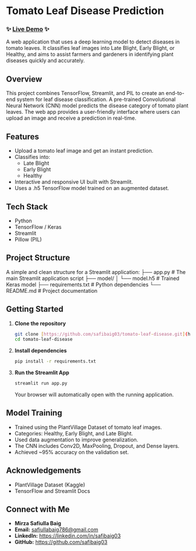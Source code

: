 # Tomato Leaf Disease Prediction

### ✨ **[Live Demo](https://leafyze.streamlit.app)** ✨

A web application that uses a deep learning model to detect diseases in tomato leaves. It classifies leaf images into Late Blight, Early Blight, or Healthy, and aims to assist farmers and gardeners in identifying plant diseases quickly and accurately.

## Overview

This project combines TensorFlow, Streamlit, and PIL to create an end-to-end system for leaf disease classification. A pre-trained Convolutional Neural Network (CNN) model predicts the disease category of tomato plant leaves. The web app provides a user-friendly interface where users can upload an image and receive a prediction in real-time.

## Features

- Upload a tomato leaf image and get an instant prediction.
- Classifies into:
  - Late Blight
  - Early Blight
  - Healthy
- Interactive and responsive UI built with Streamlit.
- Uses a .h5 TensorFlow model trained on an augmented dataset.

## Tech Stack

- Python
- TensorFlow / Keras
- Streamlit
- Pillow (PIL)

## Project Structure

A simple and clean structure for a Streamlit application:
├── app.py              # The main Streamlit application script
├── model/
│   └── model.h5        # Trained Keras model
├── requirements.txt    # Python dependencies
└── README.md           # Project documentation

## Getting Started

1.  **Clone the repository**
    ```bash
    git clone [https://github.com/safibaig03/tomato-leaf-disease.git](https://github.com/safibaig03/tomato-leaf-disease.git)
    cd tomato-leaf-disease
    ```

2.  **Install dependencies**
    ```bash
    pip install -r requirements.txt
    ```

3.  **Run the Streamlit App**
    ```bash
    streamlit run app.py
    ```
    Your browser will automatically open with the running application.

## Model Training

- Trained using the PlantVillage Dataset of tomato leaf images.
- Categories: Healthy, Early Blight, and Late Blight.
- Used data augmentation to improve generalization.
- The CNN includes Conv2D, MaxPooling, Dropout, and Dense layers.
- Achieved ~95% accuracy on the validation set.

## Acknowledgements

- PlantVillage Dataset (Kaggle)
- TensorFlow and Streamlit Docs

## Connect with Me

- **Mirza Safiulla Baig**
- **Email:** safiullabaig786@gmail.com
- **LinkedIn:** https://linkedin.com/in/safibaig03
- **GitHub:** https://github.com/safibaig03
